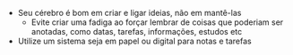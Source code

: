 - Seu cérebro é bom em criar e ligar ideias, não em mantê-las
	- Evite criar uma fadiga ao forçar lembrar de coisas que poderiam ser anotadas, como datas, tarefas, informações, estudos etc
- Utilize um sistema seja em papel ou digital para notas e tarefas